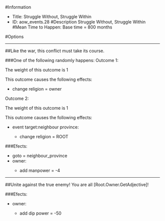 #Information
 - Title: Struggle Without, Struggle Within
 - ID: aow_events.28
#Description
Struggle Without, Struggle Within
#Mean Time to Happen:
Base time = 800 months

#Options

___
##Like the war, this conflict must take its course.

###One of the following randomly happens:
Outcome 1:

The weight of this outcome is 1

This outcome causes the following effects:<ul><li>change religion = owner</li></ul>
Outcome 2:

The weight of this outcome is 1

This outcome causes the following effects:<ul><li>event target:neighbour province:</li><ul><li>change religion = ROOT</li></ul></ul>

###Efects:<ul><li>goto = neighbour_province</li><li>owner:</li><ul><li>add manpower = -4</li></ul></ul>

___
##Unite against the true enemy! You are all [Root.Owner.GetAdjective]!

###Efects:<ul><li>owner:</li><ul><li>add dip power = -50</li></ul></ul>
